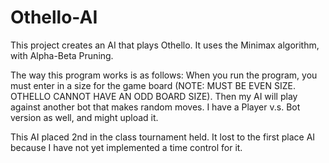 # Othello-AI
This project creates an AI that plays Othello. It uses the Minimax algorithm, with Alpha-Beta Pruning.

The way this program works is as follows: When you run the program, you must enter in a size for the game board (NOTE: MUST BE EVEN SIZE. OTHELLO CANNOT HAVE AN ODD BOARD SIZE). Then my AI will play against another bot that makes random moves. I have a Player v.s. Bot version as well, and might upload it. 

This AI placed 2nd in the class tournament held. It lost to the first place AI because I have not yet implemented a time control for it. 
